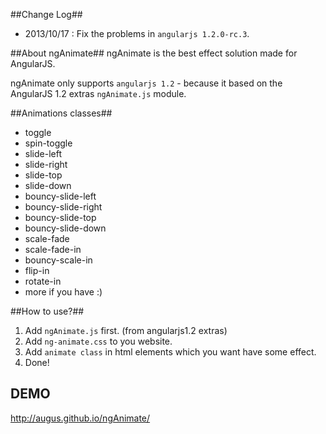 ##Change Log##

- 2013/10/17 : Fix the problems in `angularjs 1.2.0-rc.3`.

##About ngAnimate##
ngAnimate is the best effect solution made for AngularJS.

ngAnimate only supports `angularjs 1.2` - because it based on the AngularJS 1.2 extras `ngAnimate.js` module.

##Animations classes##
- toggle
- spin-toggle
- slide-left
- slide-right
- slide-top
- slide-down
- bouncy-slide-left
- bouncy-slide-right
- bouncy-slide-top
- bouncy-slide-down
- scale-fade
- scale-fade-in
- bouncy-scale-in
- flip-in
- rotate-in
- more if you have :)

##How to use?##
1. Add `ngAnimate.js` first. (from angularjs1.2 extras)
2. Add `ng-animate.css` to you website.
3. Add `animate class` in html elements which you want have some effect.
4. Done!

## DEMO ##
http://augus.github.io/ngAnimate/

